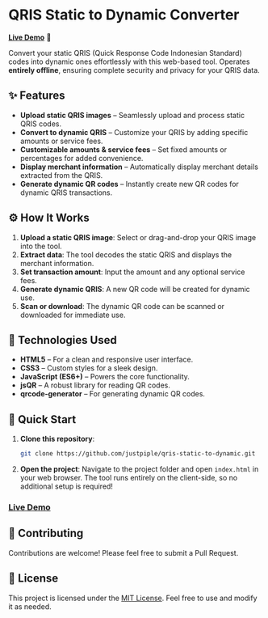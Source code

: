 # QRIS Static to Dynamic Converter

[**Live Demo**](https://justpiple.github.io/qris-static-to-dynamic/) 🎉

Convert your static QRIS (Quick Response Code Indonesian Standard) codes into dynamic ones effortlessly with this web-based tool. Operates **entirely offline**, ensuring complete security and privacy for your QRIS data.

## ✨ Features

- **Upload static QRIS images** – Seamlessly upload and process static QRIS codes.
- **Convert to dynamic QRIS** – Customize your QRIS by adding specific amounts or service fees.
- **Customizable amounts & service fees** – Set fixed amounts or percentages for added convenience.
- **Display merchant information** – Automatically display merchant details extracted from the QRIS.
- **Generate dynamic QR codes** – Instantly create new QR codes for dynamic QRIS transactions.

## ⚙️ How It Works

1. **Upload a static QRIS image**: Select or drag-and-drop your QRIS image into the tool.
2. **Extract data**: The tool decodes the static QRIS and displays the merchant information.
3. **Set transaction amount**: Input the amount and any optional service fees.
4. **Generate dynamic QRIS**: A new QR code will be created for dynamic use.
5. **Scan or download**: The dynamic QR code can be scanned or downloaded for immediate use.

## 🔧 Technologies Used

- **HTML5** – For a clean and responsive user interface.
- **CSS3** – Custom styles for a sleek design.
- **JavaScript (ES6+)** – Powers the core functionality.
- **jsQR** – A robust library for reading QR codes.
- **qrcode-generator** – For generating dynamic QR codes.

## 🚀 Quick Start

1. **Clone this repository**:

   ```bash
   git clone https://github.com/justpiple/qris-static-to-dynamic.git
   ```

2. **Open the project**: Navigate to the project folder and open `index.html` in your web browser. The tool runs entirely on the client-side, so no additional setup is required!

### [Live Demo](https://justpiple.github.io/qris-static-to-dynamic/)

## 🤝 Contributing

Contributions are welcome! Please feel free to submit a Pull Request.

## 📄 License

This project is licensed under the [MIT License](LICENSE). Feel free to use and modify it as needed.
